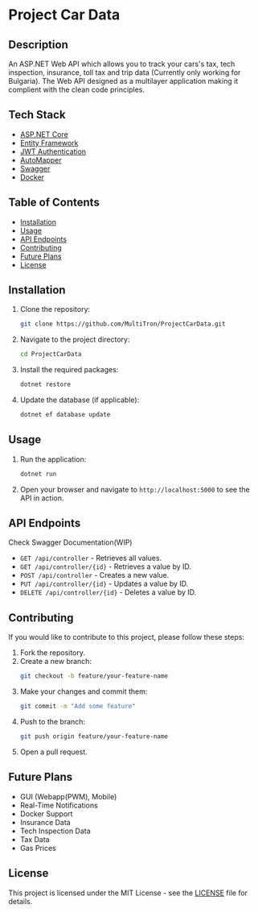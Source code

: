 # Project Car Data

## Description

An ASP.NET Web API which allows you to track your cars's tax, tech inspection, insurance, toll tax and trip data (Currently only working for Bulgaria). The Web API designed as a multilayer application making it complient with the clean code principles.

## Tech Stack
- [ASP.NET Core](https://dotnet.microsoft.com/en-us/apps/aspnet)
- [Entity Framework](https://learn.microsoft.com/en-us/ef/)
- [JWT Authentication](https://jwt.io/)
- [AutoMapper](https://automapper.org)
- [Swagger](https://swagger.io/)
- [Docker](https://www.docker.com/)

## Table of Contents

- [Installation](#installation)
- [Usage](#usage)
- [API Endpoints](#api-endpoints)
- [Contributing](#contributing)
- [Future Plans](#future-plans)
- [License](#license)

## Installation

1. Clone the repository:
    ```bash
    git clone https://github.com/MultiTron/ProjectCarData.git
    ```
2. Navigate to the project directory:
    ```bash
    cd ProjectCarData
    ```
3. Install the required packages:
    ```bash
    dotnet restore
    ```
4. Update the database (if applicable):
    ```bash
    dotnet ef database update
    ```

## Usage

1. Run the application:
    ```bash
    dotnet run
    ```
2. Open your browser and navigate to `http://localhost:5000` to see the API in action.

## API Endpoints

Check Swagger Documentation(WIP)

- `GET /api/controller` - Retrieves all values.
- `GET /api/controller/{id}` - Retrieves a value by ID.
- `POST /api/controller` - Creates a new value.
- `PUT /api/controller/{id}` - Updates a value by ID.
- `DELETE /api/controller/{id}` - Deletes a value by ID.

## Contributing

If you would like to contribute to this project, please follow these steps:

1. Fork the repository.
2. Create a new branch:
    ```bash
    git checkout -b feature/your-feature-name
    ```
3. Make your changes and commit them:
    ```bash
    git commit -m "Add some feature"
    ```
4. Push to the branch:
    ```bash
    git push origin feature/your-feature-name
    ```
5. Open a pull request.

## Future Plans

- GUI (Webapp(PWM), Mobile)
- Real-Time Notifications
- Docker Support
- Insurance Data
- Tech Inspection Data
- Tax Data
- Gas Prices

## License

This project is licensed under the MIT License - see the [LICENSE](LICENSE) file for details.
